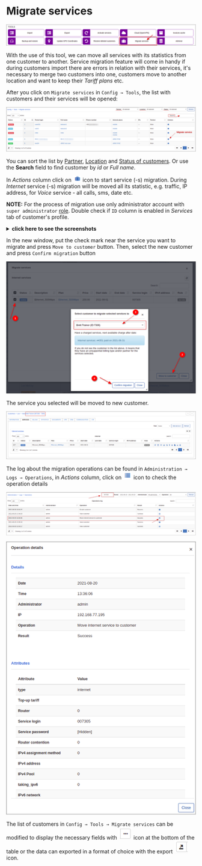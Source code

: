 Migrate services
===

![icon](icon.png)

With the use of this tool, we can move all services with its statistics from one customer to another.
Service migration feature will come in handy if during customers import there are errors in relation with their services, it's necessary to merge two customers into one, customers move to another location and want to keep their *Tariff plans* etc.

After you click on `Migrate services` in `Config → Tools`, the list with customers and their services will be opened:

![](list.png)

You can sort the list by [Partner](administration/main/partners/partners.md), [Location](administration/main/locations/locations.md) and [Status of customers](customer_management/customer_information/customer_information.md). Or use the **Search** field to find customer by *id* or *Full name*.

In *Actions* column click on <icon class="image-icon">![migrate](migrate.png)</icon> icon to start service (-s) migration.
During *Internet* service (-s) migration will be moved all its statistic, e.g. traffic, IP address, for *Voice* service - all calls, sms, date etc.

**NOTE:** For the process of migration use only administrator account with `super administrator` [role](administration/main/admins_and_permissions/admins_and_permissions.md). Double check if `ID` column is enabled in *Services* tab of customer's profile.

<details>
<summary><b>click here to see the screenshots</b></summary>
<p markdown="1">

![](sa.png)

![](id.png)

</p>
</details>

In the new window, put the check mark near the service you want to migrate and press `Move to customer` button. Then, select the new customer and press `Confirm migration` button

![](select_serv_customer.png)

The service you selected will be moved to new customer.

![](moved_service.png)

The log about the migration operations can be found in `Administration → Logs → Operations`, in *Actions* column, click on <icon class="image-icon">![Details](details.png)</icon> icon to check the operation details

![](log.png)

![](log1.png)

The list of customers in `Config → Tools → Migrate services` can be modified to display the necessary fields with <icon class="image-icon">![view_icon3.png](view_icon3.png)</icon> icon at the bottom of the table or the data can exported in a format of choice with the export <icon class="image-icon">![view_icon2.png](view_icon2.png)</icon> icon.
